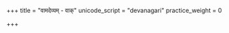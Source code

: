 +++
title = "वामदेव्यम् - वाक्"
unicode_script = "devanagari"
practice_weight = 0

+++
<div class="js_include" url="/vedAH_sAma/paravastu-saama/devaH/indraH/vAmadevyam-vAk/"  newLevelForH1="1" includeTitle="false"> </div>